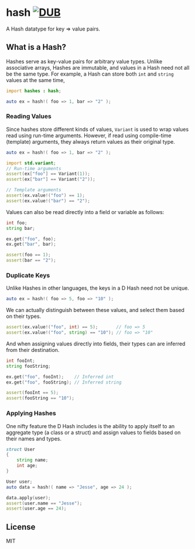 # hash [![DUB](https://img.shields.io/dub/l/vibe-d.svg?maxAge=2592000)](#)
A Hash datatype for key => value pairs.

## What is a Hash?
Hashes serve as key-value pairs for arbitrary value types. Unlike associative arrays, Hashes are immutable, and values in a Hash need not all be the same type. For example, a Hash can store both `int` and `string` values at the same time,
```d
import hashes : hash;

auto ex = hash!( foo => 1, bar => "2" );
```

### Reading Values

Since hashes store different kinds of values, `Variant` is used to wrap values read using run-time arguments. However, if read using compile-time (template) arguments, they always return values as their original type.
```d
auto ex = hash!( foo => 1, bar => "2" );

import std.variant;
// Run-time arguments
assert(ex["foo"] == Variant(1));
assert(ex["bar"] == Variant("2"));

// Template arguments
assert(ex.value!("foo") == 1);
assert(ex.value!("bar") == "2");
```

Values can also be read directly into a field or variable as follows:
```d
int foo;
string bar;

ex.get("foo", foo);
ex.get("bar", bar);

assert(foo == 1);
assert(bar == "2");
```

### Duplicate Keys

Unlike Hashes in other languages, the keys in a D Hash need not be unique.
```d
auto ex = hash!( foo => 5, foo => "10" );
```

We can actually distinguish between these values, and select them based on their types.
```d
assert(ex.value!("foo", int) == 5);       // foo => 5
assert(ex.value!("foo", string) == "10"); // foo => "10"
```

And when assigning values directly into fields, their types can are inferred from their destination.
```d
int fooInt;
string fooString;

ex.get("foo", fooInt);    // Inferred int
ex.get("foo", fooString); // Inferred string

assert(fooInt == 5);
assert(fooString == "10");
```

### Applying Hashes

One nifty feature the D Hash includes is the ability to apply itself to an aggregate type (a class or a struct) and assign values to fields based on their names and types.
```d
struct User
{
    string name;
    int age;
}

User user;
auto data = hash!( name => "Jesse", age => 24 );

data.apply(user);
assert(user.name == "Jesse");
assert(user.age == 24);
```

## License
MIT
